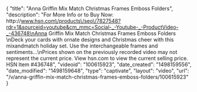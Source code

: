 {
    "title": "Anna Griffin Mix   Match Christmas Frames Emboss Folders",
    "description": "For More Info or to Buy Now: http:\/\/www.hsn.com\/products\/seo\/7827548?rdr=1&sourceid=youtube&cm_mmc=Social-_-Youtube-_-ProductVideo-_-436748\nAnna Griffin Mix   Match Christmas Frames Emboss Folders \nDeck your cards with ornate designs and Christmas cheer with this mixandmatch holiday set. Use the interchangeable frames and sentiments...\nPrices shown on the previously recorded video may not represent the current price.  View hsn.com to view the current selling price. HSN Item #436748",
    "videoid": "100615923",
    "date_created": "1498159556",
    "date_modified": "1498159648",
    "type": "captivate",
    "layout": "video",
    "url": "\/v\/anna-griffin-mix-match-christmas-frames-emboss-folders\/100615923"
}